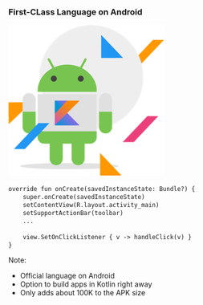 ### First-CLass Language on Android

<img src="img/android-and-kotlin.png" />

```
override fun onCreate(savedInstanceState: Bundle?) {
    super.onCreate(savedInstanceState)
    setContentView(R.layout.activity_main)
    setSupportActionBar(toolbar)
    ...

    view.SetOnClickListener { v -> handleClick(v) }
}
```

Note:
+ Official language on Android
+ Option to build apps in Kotlin right away
+ Only adds about 100K to the APK size